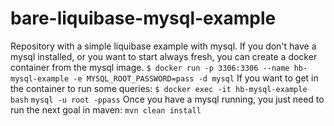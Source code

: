 # bare-liquibase-mysql-example
Repository with a simple liquibase example with mysql. 
If you don't have a mysql installed, or you want to start always fresh, you can create a docker container from the mysql image.
``$ docker run -p 3306:3306 --name hb-mysql-example -e MYSQL_ROOT_PASSWORD=pass -d mysql``
If you want to get in the container to run some queries:
``$ docker exec -it hb-mysql-example bash``
``mysql -u root -ppass``
Once you have a mysql running, you just need to run the next goal in maven:
``mvn clean install``
